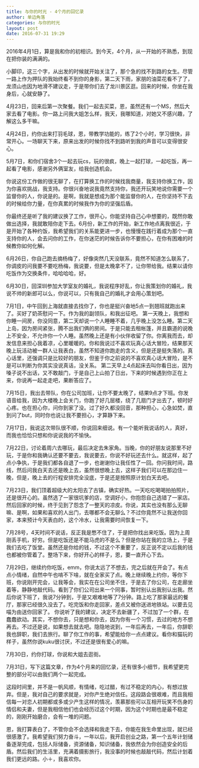 ```yaml
---
title: 与你的时光 - 4个月的回忆录
author: 单边角落
categories: 与你的时光
layout: post
date: 2016-07-31 19:29
---
```


2016年4月1日，算是我和你的初相识。到今天，4个月，从一开始的不熟悉，到现在把你装的满满的。

小脚印，这三个字，从出发的时候就开始关注了，那个急的找不到路的女生。尽管一路上作为押队的我始终看不到你的身影，第二天下雨，家朋的油菜花看不了了，龙须山也因为地滑不建议走，于是带你们去了龙川景区逛。回来的时候，你坐在我身后，心就安静了。

4月23日，回来后第一次聚餐。我们一起去买菜，恩，虽然还有一个MS，然后大家去看了电影。你一路上问我大姐怎么样，我天，我哪知道，对她又不感兴趣，了解这么多干嘛。

4月24日，约你出来打羽毛球，恩，带教学功能的，练了2个小时，学习很快，非常开心。一场聊天下来，原来出发的时候你找不到路听到我的声音可以变得很安心。

5月7日，和你们宿舍3个一起去玩cs，玩的很疯，晚上一起打球，一起吃饭，再一起看了电影，感谢另外俩室友，给我创造机会。

你说这份工作做的很无聊了，在打算换工作的时候找我商量，我支持你换工作，因为你喜欢挑战，我支持。你很兴奋地说我竟然支持你，我还开玩笑地说你需要一个监督你的人，你说是的。是啊，我就是想成为那个能监督你的人，在你坚持不下去的时候给你力量，在你真累的时候我作为你的坚强后盾。

你最终还是听了我的建议换了工作，很开心，你能坚持自己心中想要的，既然你敢做出选择，我就敢陪你走下去。6月份，新工作的开始，新工作地点离我很近，于是开始了各种约饭，我希望我们的关系能更进一步，也慢慢在践行着成为那个一直支持你的人，会去问你的工作，在你迷茫的时候告诉你不要担心，在你有困难的时候教你如何化解。

6月26日，你自己跑去摘杨梅了，好像突然几天没联系，竟然不知道怎么联系了，你调皮的问我要不要吃杨梅，我说要，但是太晚拿不了，让你带给我。结果以请你吃饭作为交换条件，哈哈哈哈，好。

6月30日，回深圳参加大学室友的婚礼，我说程序好乱，你让我策划你的婚礼，我说不帅的新郎可以么，你说可以，只有我自己的婚礼才会用心策划吧。

7月1日，中午回到上海就直接去找你了，你也是挺兴奋地5点一到翘班就跑出来了。买好了奶茶慰问一下。作为我的副领队，和我出征吧。
第一天晚上，我想和你睡一间房，你没同意，第二天却说一个人睡睡不着，几乎晚上没怎么睡。第二天上岛，因为房间紧张，腾不出我们俩的房间。于是只能去租帐篷，并且霸道的说晚上不安全，不允许你一个人睡。虽然晚上还是有小伙伴收留了你。你离我而去，却发信息来担心我着凉，心里暖暖的。你和我说过不喜欢玩真心话大冒险，结果那天晚上玩活动被一群人让我表白，虽然不知道你跑走的含义，但是还是挺失落的。真心话里，还强调只是比较好的朋友，但鉴于你之前说的不喜欢真心话大冒险，是不是可以判断为你其实没说真话，没关系。
第二天早上4点起床去叫你看日出，因为嗓子说不出话，又不敢敲门，于是自己上山拍了日出，下来的时候遇到你正在上来，你说再一起走走吧，果断答应了。

7月15日，我出去带队，你在公司加班，让你不要太晚了，结果9点才下班。你发语音给我，因为大楼晚上会关门，你跑了好几层楼，绕了几扇门才出去了，顿时好心疼。也在担心你，问你到家了没。过了好久都没回音，那种担心，心急如焚，直到问了but，同时你也说让我不要担心，才算静下来。

7月17日，我说这次带队很不顺，你说回来细说。有一个能听我说话的人，真好，而我也恰恰只想和你说说我的不愉快。

7月22日，讨论着周六去哪玩，最后决定去朱家角。当晚，你的好朋友说那里不好玩，于是你和我确认还要不要去，我说要去，你说不好玩还去什么。就这样，起了点小争执，于是我们都各自退了一步，也谢谢你让我任性了一回。你问我时间，路线，然后问我白天去还是晚上去，虽然很想晚上去，这样子我们可以在那边住一晚，但是，晚上去的行程安排完全没底，于是还是按照原计划白天去吧。

7月23日，我们顶着超级大的太阳去了古镇，确实好热。一天吃吃喝喝拍拍照片，还是很开心的。虽然选了一家很坑爹的店，空调好小，你抱怨自己选错了一家店。然后回家的时候，终于见到了怨念了一整天的凉皮。你说，其实也没有那么无聊嘛、是啊，如果和喜欢的人出门，去哪都不会无聊么？不过你竟然不让我送你回家，本来预计今天表白的，这个冷水，让我需要时间恢复一下。

7月28号，4天时间不说话，反正我是憋不住了，于是把你找出来吃饭。因为上周刚丢手机，好穷。但是吃饭还是不能马虎的不是么？但是你站在我的立场上，于是我们去吃了饭堂。虽然还是你给的钱，不过这个不重要了，反正说不定以后我的钱也都被你管着了。整场下来，你好开心的样子，恩，要一直开心下去。

7月29日，继续约你吃饭，emm，你说太远了不想去，完之后就在开会了。有点点小情绪，自然中午也啃不下啥，就在全家买了点。晚上继续晚上约你，等你下班，你说刚开完会，让我等会，我实在在公司坐不住，于是去了你公司，在走廊坐着等，静静地敲代码。看到了你们公司出来一个同事，暂时别认出我别认出我。然后你说下班了，我说7分钟到，于是又艰难地等了7分钟。路上吃了那家最远的餐厅，那家已经很久没去了。吃完饭和你走回家，差点又被你送进地铁站。以要去见喵为由送你回家了。
你说听了我的建议，决定不去新疆了，不过加了一个群，在蠢蠢欲动。其实，不想你去，只是想和你去，因为你有一个习惯，去过的地方不想再去。不过还是说，如果想去就去吧。隐隐地说到，一年后再去，一年后，你辞职我也辞职，我们去旅行。聊了你工作的事，希望能给你一点点建议。看你和猫玩的样子，虽然你说kuku很讨厌，不过还是很有爱心的嘛。

7月30日，约你打球，你说和大姐去逛街。

7月31日，写下这篇文章，作为4个月来的回忆录，还有很多小细节，我希望更完整的部分可以由我们两个一起完成。

这段时间里，并不是一帆风顺，有情绪，吃过醋，有过不稳定的内心，有想过放弃。但是，我对自己的要求就是，对你产生绝对信任。这段路会很艰难，而且我相信每一对恋人初期都或多或少产生这样的情况，羡慕那些可以互相开玩笑不伤身的情侣和夫妻，但是我相信他们也会经历过这个时期，因为这个时期也是最不稳定的，刚刚开始磨合，会有一堆的问题。

恩，我打算表白了，不管你会不会选择和我走下去，你能在我生命里出现，就已经很感激了。我希望我们努力奋斗，一年以后，我开启创业之路，第一个五年计划储备逐渐完成，包括人际储备，资源储备，知识储备，我依然会为你创造安全的后盾。然后我们的生活里，充满着摄影旅行，我没事的时候也敲敲代码，然后计划着我们更远的路。小＋，我喜欢你。
